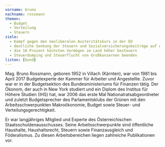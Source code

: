```yaml
---
vorname: bruno
nachname: rossmann
themen:
  - Budget
  - Verteilung
  - Steuern
ziele:
  - Kampf gegen den neoliberalen Austeritätskurs in der EU
  - deutliche Senkung der Steuern und Sozialversicherungsbeiträge auf Arbeit
  - die 10 Prozent höchsten Vermögen im Land höher besteuern
  - Steuerdumping und Steuerflucht von Großkonzernen beenden
listen: [bund]
---
```


Mag. Bruno Rossmann, geboren 1952 in Villach (Kärnten), war von 1981 bis April 2017 Budgetexperte der Kammer für Arbeiter und Angestellte. Zuvor war er in der Budgetsektion des Bundesministeriums für Finanzen tätig. Der Ökonom, der auch in New York studiert und ein Diplom des Institus für Höhere Studien (IHS) hat, war 2006 das erste Mal Nationalratsabgeordneter und zuletzt Budgetsprecher des Parlamentsklubs der Grünen mit den Arbeitsschwerpunkten Makroökonomie, Budget sowie Steuer- und Verteilungsgerechtigkeit.

Er war langjähriges Mitglied und Experte des Österreichischen Staatsschuldenausschusses. Seine Arbeitsschwerpunkte sind öffentliche Haushalte, Haushaltsrecht, Steuern sowie Finanzausgleich und Föderalismus. Zu diesen Arbeitsbereichen liegen zahlreiche Publikationen vor.